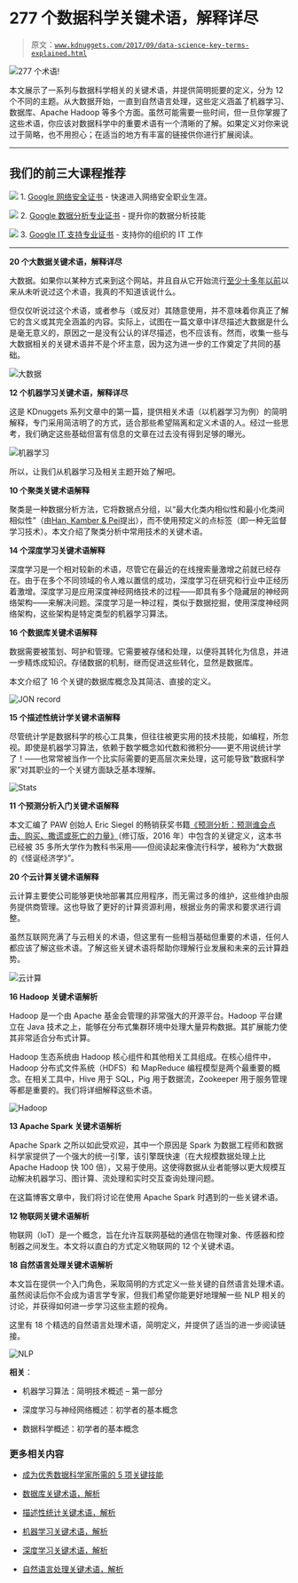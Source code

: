 # 277 个数据科学关键术语，解释详尽

> 原文：[`www.kdnuggets.com/2017/09/data-science-key-terms-explained.html`](https://www.kdnuggets.com/2017/09/data-science-key-terms-explained.html)

![277 个术语!](img/98a8b2b37664def86e1ec7c0e861d8df.png)

本文展示了一系列与数据科学相关的关键术语，并提供简明扼要的定义，分为 12 个不同的主题。从大数据开始，一直到自然语言处理，这些定义涵盖了机器学习、数据库、Apache Hadoop 等多个方面。虽然可能需要一些时间，但一旦你掌握了这些术语，你应该对数据科学中的重要术语有一个清晰的了解。如果定义对你来说过于简略，也不用担心；在适当的地方有丰富的链接供你进行扩展阅读。

* * *

## 我们的前三大课程推荐

![](img/0244c01ba9267c002ef39d4907e0b8fb.png) 1\. [Google 网络安全证书](https://www.kdnuggets.com/google-cybersecurity) - 快速进入网络安全职业生涯。

![](img/e225c49c3c91745821c8c0368bf04711.png) 2\. [Google 数据分析专业证书](https://www.kdnuggets.com/google-data-analytics) - 提升你的数据分析技能

![](img/0244c01ba9267c002ef39d4907e0b8fb.png) 3\. [Google IT 支持专业证书](https://www.kdnuggets.com/google-itsupport) - 支持你的组织的 IT 工作

* * *

**20 个大数据关键术语，解释详尽**

大数据。如果你以某种方式来到这个网站，并且自从它开始流行[至少十多年以前](http://www.forbes.com/sites/gilpress/2013/05/09/a-very-short-history-of-big-data/)以来从未听说过这个术语，我真的不知道该说什么。

但仅仅听说过这个术语，或者参与（或反对）其随意使用，并不意味着你真正了解它的含义或其完全涵盖的内容。实际上，试图在一篇文章中详尽描述大数据是什么是毫无意义的，原因之一是没有公认的详尽描述，也不应该有。然而，收集一些与大数据相关的关键术语并不是个坏主意，因为这为进一步的工作奠定了共同的基础。

![大数据](img/f7d1e8721b773899029c293836fedc3e.png)

**12 个机器学习关键术语，解释详尽**

这是 KDnuggets 系列文章中的第一篇，提供相关术语（以机器学习为例）的简明解释，专门采用简洁明了的方式，适合那些希望隔离和定义术语的人。经过一些思考，我们确定这些基础但富有信息的文章在过去没有得到足够的曝光。

![机器学习](img/92fea20eb955c517d1d5673a21269df3.png)

所以，让我们从机器学习及相关主题开始了解吧。

**10 个聚类关键术语解释**

聚类是一种数据分析方法，它将数据点分组，以“最大化类内相似性和最小化类间相似性”（由[Han, Kamber & Pei](http://hanj.cs.illinois.edu/bk3/)提出），而不使用预定义的点标签（即一种无监督学习技术）。本文介绍了聚类分析中常用技术的关键术语。

**14 个深度学习关键术语解释**

深度学习是一个相对较新的术语，尽管它在最近的在线搜索量激增之前就已经存在。由于在多个不同领域的令人难以置信的成功，深度学习在研究和行业中正经历着激增。深度学习是应用深度神经网络技术的过程——即具有多个隐藏层的神经网络架构——来解决问题。深度学习是一种过程，类似于数据挖掘，使用深度神经网络架构，这些架构是特定类型的机器学习算法。

**16 个数据库关键术语解释**

数据需要被策划、呵护和管理。它需要被存储和处理，以便将其转化为信息，并进一步精炼成知识。存储数据的机制，继而促进这些转化，显然是数据库。

本文介绍了 16 个关键的数据库概念及其简洁、直接的定义。

![JON record](img/a7c0d8af61680463c9a71630a026baae.png)

**15 个描述性统计学关键术语解释**

尽管统计学是数据科学的核心工具集，但往往被更实用的技术技能，如编程，所忽视。即使是机器学习算法，依赖于数学概念如代数和微积分——更不用说统计学了！——也常常被当作一个比实际需要的更高层次来处理，这可能导致“数据科学家”对其职业的一个关键方面缺乏基本理解。

![Stats](img/6f29d24dc50c36852ee81342902e085d.png)

**11 个预测分析入门关键术语解释**

本文汇编了 PAW 创始人 Eric Siegel 的畅销获奖书籍[《预测分析：预测谁会点击、购买、撒谎或死亡的力量》](http://www.thepredictionbook.com/)（修订版，2016 年）中包含的关键定义，这本书已经被 35 多所大学作为教科书采用——但阅读起来像流行科学，被称为“大数据的《怪诞经济学》”。

**20 个云计算关键术语解释**

云计算主要使公司能够更快地部署其应用程序，而无需过多的维护，这些维护由服务提供商管理。这也导致了更好的计算资源利用，根据业务的需求和要求进行调整。

虽然互联网充满了与云相关的术语，但这里有一些相当基础但重要的术语，任何人都应该了解这些术语。了解这些关键术语将帮助你理解行业发展和未来的云计算趋势。

![云计算](img/35960d2dc0f900beffcb6c32e0aadee7.png)

**16 Hadoop 关键术语解析**

Hadoop 是一个由 Apache 基金会管理的非常强大的开源平台。Hadoop 平台建立在 Java 技术之上，能够在分布式集群环境中处理大量异构数据。其扩展能力使其非常适合分布式计算。

Hadoop 生态系统由 Hadoop 核心组件和其他相关工具组成。在核心组件中，Hadoop 分布式文件系统（HDFS）和 MapReduce 编程模型是两个最重要的概念。在相关工具中，Hive 用于 SQL，Pig 用于数据流，Zookeeper 用于服务管理等都是重要的。我们将详细解释这些术语。

![Hadoop](img/43a93ff291645561dd9469fb3f26521a.png)

**13 Apache Spark 关键术语解析**

Apache Spark 之所以如此受欢迎，其中一个原因是 Spark 为数据工程师和数据科学家提供了一个强大的统一引擎，该引擎既快速（在大规模数据处理上比 Apache Hadoop 快 100 倍），又易于使用。这使得数据从业者能够以更大规模互动解决机器学习、图计算、流处理和实时交互查询处理问题。

在这篇博客文章中，我们将讨论在使用 Apache Spark 时遇到的一些关键术语。

**12 物联网关键术语解析**

物联网（IoT）是一个概念，旨在允许互联网基础的通信在物理对象、传感器和控制器之间发生。本文将以直白的方式定义物联网的 12 个关键术语。

**18 自然语言处理关键术语解析**

本文旨在提供一个入门角色，采取简明的方式定义一些关键的自然语言处理术语。虽然阅读后你不会成为语言学专家，但我们希望你能更好地理解一些 NLP 相关的讨论，并获得如何进一步学习这些主题的视角。

这里有 18 个精选的自然语言处理术语，简明定义，并提供了适当的进一步阅读链接。

![NLP](img/f70adbb5177c5ec11689f09c1d048bea.png)

**相关**：

+   机器学习算法：简明技术概述 – 第一部分

+   深度学习与神经网络概述：初学者的基本概念

+   数据科学概述：初学者的基本概念

### 更多相关内容

+   [成为优秀数据科学家所需的 5 项关键技能](https://www.kdnuggets.com/2021/12/5-key-skills-needed-become-great-data-scientist.html)

+   [数据库关键术语，解析](https://www.kdnuggets.com/2016/07/database-key-terms-explained.html)

+   [描述性统计关键术语，解析](https://www.kdnuggets.com/2017/05/descriptive-statistics-key-terms-explained.html)

+   [机器学习关键术语，解析](https://www.kdnuggets.com/2016/05/machine-learning-key-terms-explained.html)

+   [深度学习关键术语，解析](https://www.kdnuggets.com/2016/10/deep-learning-key-terms-explained.html)

+   [自然语言处理关键术语，解析](https://www.kdnuggets.com/2017/02/natural-language-processing-key-terms-explained.html)
